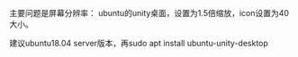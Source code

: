 主要问题是屏幕分辨率：
ubuntu的unity桌面，设置为1.5倍缩放，icon设置为40大小。

建议ubuntu18.04 server版本，再sudo apt install ubuntu-unity-desktop

